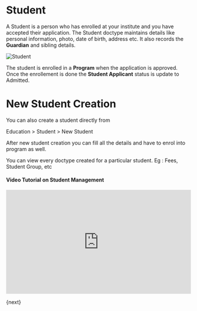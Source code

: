 <!-- add-breadcrumbs -->
# Student

A Student is a person who has enrolled at your institute and you have accepted their application.
The Student doctype maintains details like personal information, photo, date of birth, address etc. It also records the **Guardian** and sibling details. 


<img class="screenshot" alt="Student" src="{{docs_base_url}}/assets/img/education/student/student.png">

The student is enrolled in a **Program** when the application is approved. Once the enrollement is done the **Student Applicant** status is update to Admitted.

# New Student Creation

You can also create a student directly from 

Education > Student > New Student

After new student creation you can fill all the details and have to enrol into program as well.

You can view every doctype created for a particular student. Eg : Fees, Student Group, etc

#### Video Tutorial on Student Management


<div>
    <style>.embed-container { position: relative; padding-bottom: 56.25%; height: 0; overflow: hidden; max-width: 100%; } .embed-container iframe, .embed-container object, .embed-container embed { position: absolute; top: 0; left: 0; width: 100%; height: 100%; }
    </style>
    <div class='embed-container'>
        <iframe src='https://www.youtube.com/embed//nIUsbl0rEE0' frameborder='0' allowfullscreen>
        </iframe>
    </div>
</div>    

{next}
